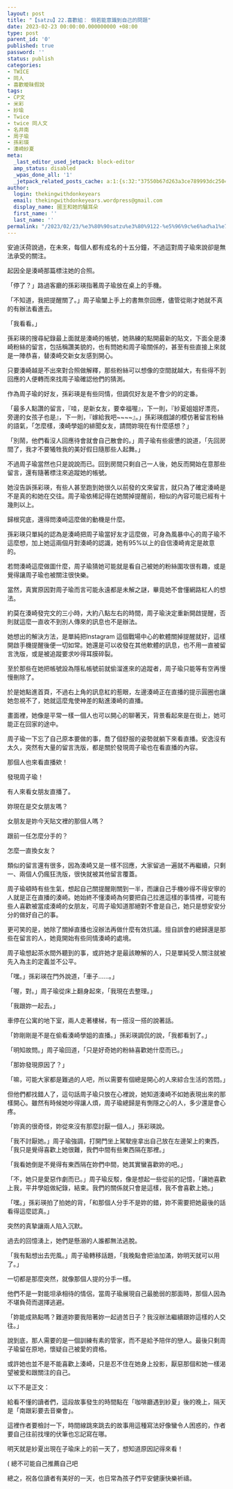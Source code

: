 ```yaml
---
layout: post
title: "【satzu】22.喜歡組： 倘若能意識到自己的問題"
date: 2023-02-23 00:00:00.000000000 +08:00
type: post
parent_id: '0'
published: true
password: ''
status: publish
categories:
- TWICE
- 同人
- 喜歡曖昧假說
tags:
- CP文
- 米彩
- 紗瑜
- Twice
- twice 同人文
- 名井南
- 周子瑜
- 孫彩瑛
- 湊崎紗夏
meta:
  _last_editor_used_jetpack: block-editor
  amp_status: disabled
  _wpas_done_all: '1'
  _jetpack_related_posts_cache: a:1:{s:32:"37550b67d263a3ce789993dc25046c5f";a:2:{s:7:"expires";i:1736454962;s:7:"payload";a:6:{i:0;a:1:{s:2:"id";i:3781;}i:1;a:1:{s:2:"id";i:3771;}i:2;a:1:{s:2:"id";i:3560;}i:3;a:1:{s:2:"id";i:3438;}i:4;a:1:{s:2:"id";i:3516;}i:5;a:1:{s:2:"id";i:3731;}}}}
author:
  login: thekingwithdonkeyears
  email: thekingwithdonkeyears.wordpress@gmail.com
  display_name: 國王和她的驢耳朵
  first_name: ''
  last_name: ''
permalink: "/2023/02/23/%e3%80%90satzu%e3%80%9122-%e5%96%9c%e6%ad%a1%e7%b5%84%ef%bc%9a-%e5%80%98%e8%8b%a5%e8%83%bd%e6%84%8f%e8%ad%98%e5%88%b0%e8%87%aa%e5%b7%b1%e7%9a%84%e5%95%8f%e9%a1%8c/"
---
```


安迪沃荷說過，在未來，每個人都有成名的十五分鐘，不過這對周子瑜來說卻是無法承受的關注。

起因全是湊崎那篇標注她的合照。

「停了？」路過客廳的孫彩瑛指著周子瑜放在桌上的手機。

「不知道，我把提醒關了。」周子瑜闔上手上的書無奈回應，儘管從剛才她就不真的有辦法看進去。

「我看看。」

孫彩瑛的搜尋紀錄最上面就是湊崎的帳號，她熟練的點開最新的貼文，下面全是湊崎粉絲的留言，包括稱讚美貌的，也有問她和周子瑜關係的，甚至有些直接上來就是一陣恭喜，替湊崎交新女友感到開心。

只要湊崎越是不出來對合照做解釋，那些粉絲可以想像的空間就越大，有些得不到回應的人便轉而來找周子瑜確認他們的猜測。

作為周子瑜的好友，孫彩瑛是有些同情，但調侃好友是不會少的的定番。

「最多人點讚的留言，『哇，是新女友，要幸福喔』，下一則，『紗夏姐姐好漂亮，旁邊的女孩子也是』，下一則，『嫁給我吧~~~~』。」孫彩瑛戲謔的模仿著留言粉絲的語氣，「怎麼樣，湊崎學姐的緋聞女友，請問妳現在有什麼感想？」

「別鬧，他們看沒人回應待會就會自己散會的。」周子瑜有些疲憊的說道，「先回房間了，我才不要犧牲我的美好假日隨那些人起舞。」

不過周子瑜當然也只是說說而已。回到房間只剩自己一人後，她反而開始在意那些留言，還有隨著標注來追蹤她的帳號。

她沒告訴孫彩瑛，有些人甚至跑到她很久以前發的文來留言，就只為了確定湊崎是不是真的和她在交往。周子瑜依稀記得在她關掉提醒前，相似的內容可能已經有十幾則以上。

歸根究底，還得問湊崎這麼做的動機是什麼。

孫彩瑛只單純的認為是湊崎把周子瑜當好友才這麼做，可身為風暴中心的周子瑜不這麼想，加上她這兩個月對湊崎的認識，她有95%以上的自信湊崎肯定是故意的。

若問湊崎這麼做圖什麼，周子瑜猜她可能就是看自己被她的粉絲圍攻很有趣，或是覺得讓周子瑜也被關注很快樂。

當然，真實原因對周子瑜而言可能永遠都是未解之謎，畢竟她不會懂網路紅人的想法。

約莫在湊崎發完文的三小時，大約八點左右的時間，周子瑜決定重新開啟提醒，否則就這麼一直收不到別人傳來的訊息也不是辦法。

她想出的解決方法，是單純把Instagram 這個戰場中心的軟體關掉提醒就好，這樣開啟手機提醒後便一切如常。她還是可以收發在其他軟體的訊息，也不用一直被留言洗版，或是被追蹤要求吵得耳膜碎裂。

至於那些在她把帳號設為隱私帳號前就偷溜進來的追蹤者，周子瑜只能等有空再慢慢刪除了。

於是她點進首頁，不過右上角的訊息紅的惹眼，左邊湊崎正在直播的提示圓圈也讓她忽視不了，她就這麼鬼使神差的點進湊崎的直播。

畫面裡，她像是平常一樣一個人也可以開心的聊著天，背景看起來是在街上，她可能正在回家的途中。

周子瑜一下忘了自己原本要做的事，喬了個舒服的姿勢就躺下來看直播。安逸沒有太久，突然有大量的留言洗版，都是關於發現周子瑜也在看直播的內容。

那個人也來看直播欸！

發現周子瑜！

有人來看女朋友直播了。

妳現在是交女朋友嗎？

女朋友是妳今天貼文裡的那個人嗎？

跟前一任怎麼分手的？

怎麼一直換女友？

類似的留言還有很多，因為湊崎又是一樣不回應，大家留過一遍就不再繼續，只剩一、兩個人仍瘋狂洗版，很快就被其他留言覆蓋。

周子瑜頓時有些生氣，想起自己關提醒剛關到一半，而讓自己手機吵得不得安寧的人就是正在直播的湊崎。她始終不懂湊崎為何要把自己拉進這樣的事情裡，可能有些人喜歡被當成湊崎的女朋友，可周子瑜知道那絕對不會是自己，她只是想安安分分的做好自己的事。

更可笑的是，她除了關掉直播也沒辦法再做什麼有效抗議。擅自誤會的總歸還是那些在留言的人，她竟開始有些同情湊崎的處境。

周子瑜想起茶水間外聽到的事，或許她才是最該瞭解的人，只是單純受人關注就被先入為主的定義並不公平。

「嘿。」孫彩瑛在門外說道，「車子......。」

「喔，對。」周子瑜從床上翻身起來，「我現在去整理。」

「我跟妳一起去。」

車停在公寓的地下室，兩人走著樓梯，有一搭沒一搭的說著話。

「妳剛剛是不是在偷看湊崎學姐的直播。」孫彩瑛調侃的說，「我都看到了。」

「明知故問。」周子瑜回道，「只是好奇她的粉絲喜歡她什麼而已。」

「那妳發現原因了？」

「嘛，可能大家都是難過的人吧，所以需要有個總是開心的人來綜合生活的苦悶。」

但他們都找錯人了，這句話周子瑜只放在心裡說，她知道湊崎不如她表現出來的那樣開心。雖然有時候她吵得讓人煩，周子瑜總歸是有惻隱之心的人，多少還是會心疼。

「妳真的很奇怪，妳從來沒有那麼討厭一個人。」孫彩瑛說。

「我不討厭她。」周子瑜強調，打開門坐上駕駛座拿出自己放在左邊架上的東西，「我只是覺得喜歡上她很難，我們中間有些東西隔在那裡。」

「我看她倒是不覺得有東西隔在妳們中間，她其實蠻喜歡妳的吧。」

「不，她只是愛惡作劇而已。」周子瑜反駁，像是想起一些從前的記憶，「讓她喜歡上我，平井學姐做紀錄，結束。我們的關係就只會是這樣，我不會喜歡上她。」

「嘿。」孫彩瑛拍了拍她的背，「和那個人分手不是妳的錯，妳不需要把她最後的話看得這麼認真。」

突然的真摯讓兩人陷入沉默。

過去的回憶湧上，她們是懸溺的人誰都無法逃脫。

「我有點想出去兜風。」周子瑜轉移話題，「我晚點會把油加滿，妳明天就可以用了。」

一切都是那麼突然，就像那個人提的分手一樣。

他們不是一對能坦承相待的情侶，當周子瑜展現自己最脆弱的那面時，那個人因為不堪負荷而選擇逃避。

「妳能成熟點嗎？難道妳要我陪著妳一起過苦日子？我沒辦法繼續跟妳這樣的人交往。」

說到底，那人需要的是一個訓練有素的管家，而不是給予陪伴的戀人。最後只剩周子瑜留在原地，懷疑自己被愛的資格。

或許她也並不是不能喜歡上湊崎，只是忍不住在她身上投影，厭惡那個和她一樣渴望被愛和跟關注的自己。

以下不是正文：

給看不懂的讀者們，這段故事發生的時間點在「咖啡廳遇到紗夏」後的晚上，隔天是「南跟彩要去音樂會」。

這裡作者要檢討一下，時間線跳來跳去的故事用這種寫法好像蠻令人困惑的，作者要自己往前找埋的伏筆也忘記寫在哪。

明天就是紗夏出現在子瑜床上的前一天了，想知道原因記得來看！

( 總不可能自己推薦自己吧

總之，祝各位讀者有美好的一天，也日常為孩子們平安健康快樂祈禱。
